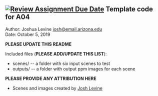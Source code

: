 [![Review Assignment Due Date](https://classroom.github.com/assets/deadline-readme-button-24ddc0f5d75046c5622901739e7c5dd533143b0c8e959d652212380cedb1ea36.svg)](https://classroom.github.com/a/Xt1NwpzR)
Template code for A04
------------

Author: Joshua Levine [josh@email.arizona.edu](mailto:josh@email.arizona.edu)  
Date: October 5, 2019

**PLEASE UPDATE THIS README**


Included files (**PLEASE ADD/UPDATE THIS LIST**):
* scenes/ -- a folder with six input scenes to test
* outputs/ -- a folder with output ppm images for each scene


**PLEASE PROVIDE ANY ATTRIBUTION HERE**
* Scenes and images created by [Josh Levine](http://www.cs.arizona.edu/~josh)
